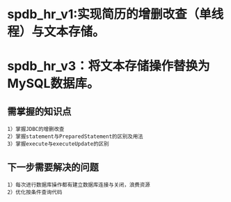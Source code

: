 
# spdb_hr_v1:实现简历的增删改查（单线程）与文本存储。
# spdb_hr_v3：将文本存储操作替换为MySQL数据库。
## 需掌握的知识点
    1）掌握JDBC的增删改查
    2）掌握statement与PreparedStatement的区别及用法
    3）掌握execute与executeUpdate的区别
## 下一步需要解决的问题
    1）每次进行数据库操作都有建立数据库连接与关闭，浪费资源
    2）优化按条件查询代码

